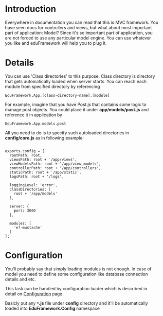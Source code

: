 # Introduction #

Everywhere in documentation you can read that this is MVC framework. You have seen docs for controllers and views, but what about most important part of application: Model? Since it's so important part of application, you are not forced to use any particular model engine. You can use whatever you like and eduFramework will help you to plug it.


# Details #

You can use 'Class directories' to this purpose. Class directory is directory that gets automatically loaded when server starts. You can reach each module from specified directory by referencing

```
EduFramework.App.[class-directory-name].[module]
```

For example, imagine that you have Post.js that contains some logic to manage post objects. You could place it under **app/models/post.js** and reference it in application by
```
EduFramework.App.models.post
```

All you need to do is to specify such autoloaded directories in **config/core.js** as in following example:

```

exports.config = {
  rootPath: root,
  viewsPath: root + '/app/views',
  viewModelsPath: root + '/app/view_models',
  controllerPath: root + '/app/controllers',
  staticPath: root + '/app/static',
  logsPath: root + '/logs',

  loggingLevel: 'error',
  classDirectories: [
    root + '/app/models'
  ],

  server: {
    port: 3000
  },

  modules: [ 
    'ef-mustache'
  ]
};
```

# Configuration #

You'll probably say that simply loading modules is not enough. In case of model you need to define some configuration like database connection details and etc.

This task can be handled by configuration loader which is described in detail on [Configuration](Configuration.md) page

Basicly put any **`*`.js** file under **config** directory and it'll be automatically loaded into **EduFramework.Config** namespace